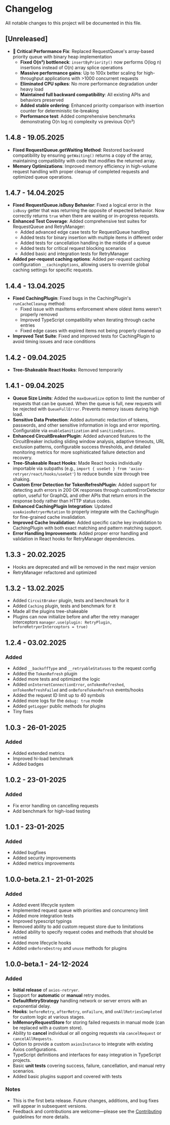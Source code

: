 # Changelog

All notable changes to this project will be documented in this file.

## [Unreleased]
- **🚀 Critical Performance Fix**: Replaced RequestQueue's array-based priority queue with binary heap implementation
  - **Fixed O(n²) bottleneck**: `insertByPriority()` now performs O(log n) insertions instead of O(n) array splice operations
  - **Massive performance gains**: Up to 100x better scaling for high-throughput applications with >1000 concurrent requests
  - **Eliminated CPU spikes**: No more performance degradation under heavy load
  - **Maintained full backward compatibility**: All existing APIs and behaviors preserved
  - **Added stable ordering**: Enhanced priority comparison with insertion counter for deterministic tie-breaking
  - **Performance test**: Added comprehensive benchmarks demonstrating O(n log n) complexity vs previous O(n²)

## 1.4.8 - 19.05.2025
- **Fixed RequestQueue.getWaiting Method**: Restored backward compatibility by ensuring `getWaiting()` returns a copy of the array, maintaining compatibility with code that modifies the returned array.
- **Memory Optimizations**: Improved memory efficiency in high-volume request handling with proper cleanup of completed requests and optimized queue operations.

## 1.4.7 - 14.04.2025
- **Fixed RequestQueue.isBusy Behavior**: Fixed a logical error in the `isBusy` getter that was returning the opposite of expected behavior. Now correctly returns `true` when there are waiting or in-progress requests.
- **Enhanced Test Coverage**: Added comprehensive test suites for RequestQueue and RetryManager:
  - Added advanced edge case tests for RequestQueue handling
  - Added tests for binary insertion with multiple items in different order
  - Added tests for cancellation handling in the middle of a queue
  - Added tests for critical request blocking scenarios
  - Added basic and integration tests for RetryManager
- **Added per-request caching options**: Added per-request caching configuration `__cachingOptions`, allowing users to override global caching settings for specific requests.

## 1.4.4 - 13.04.2025
- **Fixed CachingPlugin**: Fixed bugs in the CachingPlugin's `runCacheCleanup` method:
  - Fixed issue with maxItems enforcement where oldest items weren't properly removed
  - Improved TypeScript compatibility when iterating through cache entries
  - Fixed edge cases with expired items not being properly cleaned up
- **Improved Test Suite**: Fixed and improved tests for CachingPlugin to avoid timing issues and race conditions

## 1.4.2 - 09.04.2025
- **Tree-Shakeable React Hooks**: Removed temporarily

## 1.4.1 - 09.04.2025
- **Queue Size Limits**: Added the `maxQueueSize` option to limit the number of requests that can be queued. When the queue is full, new requests will be rejected with `QueueFullError`. Prevents memory issues during high load.
- **Sensitive Data Protection**: Added automatic redaction of tokens, passwords, and other sensitive information in logs and error reporting. Configurable via `enableSanitization` and `sanitizeOptions`.
- **Enhanced CircuitBreakerPlugin**: Added advanced features to the CircuitBreaker including sliding window analysis, adaptive timeouts, URL exclusion patterns, configurable success thresholds, and detailed monitoring metrics for more sophisticated failure detection and recovery.
- **Tree-Shakeable React Hooks**: Made React hooks individually importable via subpaths (e.g., `import { useGet } from 'axios-retryer/react/hooks/useGet'`) to reduce bundle size through tree shaking.
- **Custom Error Detection for TokenRefreshPlugin**: Added support for detecting auth errors in 200 OK responses through customErrorDetector option, useful for GraphQL and other APIs that return errors in the response body rather than HTTP status codes.
- **Enhanced CachingPlugin Integration**: Updated `useAxiosRetryerMutation` to properly integrate with the CachingPlugin for fine-grained cache invalidation.
- **Improved Cache Invalidation**: Added specific cache key invalidation to CachingPlugin with both exact matching and pattern matching support.
- **Error Handling Improvements**: Added proper error handling and validation in React hooks for RetryManager dependencies.

## 1.3.3 - 20.02.2025
- Hooks are deprecated and will be removed in the next major version
- RetryManager refactored and optimized

## 1.3.2 - 13.02.2025
- Added `CircuitBraker` plugin, tests and benchmark for it
- Added `Caching` plugin, tests and benchmark for it
- Made all the plugins tree-shakeable
- Plugins can now initialize before and after the retry manager interceptors `manager.use(plugin: RetryPlugin, beforeRetryerInterceptors = true)`

## 1.2.4 - 03.02.2025

### Added
- Added `__backoffType` and `__retryableStatuses` to the request config
- Added the `TokenRefresh` plugin
- Added more tests and optimized the logic
- Added `onInternetConnectionError`, `onTokenRefreshed`, `onTokenRefreshFailed` and `onBeforeTokenRefresh` events/hooks
- Added the request ID limit up to 40 symbols
- Added more logs for the `debug: true` mode
- Added `getLogger` public methods for plugins
- Tiny fixes

## 1.0.3 - 26-01-2025

### Added
- Added extended metrics
- Improved hi-load benchmark
- Added badges

## 1.0.2 - 23-01-2025

### Added
- Fix error handling on cancelling requests
- Add benchmark for high-load testing

## 1.0.1 - 23-01-2025

### Added
- Added bugfixes
- Added security improvements
- Added metrics improvements

## 1.0.0-beta.2.1 - 21-01-2025

### Added
- Added event lifecycle system
- Implemented request queue with priorities and concurrency limit
- Added more integration tests
- Improved typescript typings
- Removed ability to add custom request store due to limitations
- Added ability to specify request codes and methods that should be retried
- Added more lifecycle hooks
- Added `onBeforeDestroy` and `unuse` methods for plugins

## 1.0.0-beta.1 - 24-12-2024

### Added
- **Initial release** of `axios-retryer`.
- Support for **automatic** or **manual** retry modes.
- **DefaultRetryStrategy** handling network or server errors with an exponential delay.
- **Hooks**: `beforeRetry`, `afterRetry`, `onFailure`, and `onAllRetriesCompleted` for custom logic at various stages.
- **InMemoryRequestStore** for storing failed requests in manual mode (can be replaced with a custom store).
- Ability to **cancel** individual or all ongoing requests via `cancelRequest` or `cancelAllRequests`.
- Option to provide a custom `axiosInstance` to integrate with existing Axios configurations.
- TypeScript definitions and interfaces for easy integration in TypeScript projects.
- Basic **unit tests** covering success, failure, cancellation, and manual retry scenarios.
- Added basic plugins support and covered with tests

### Notes
- This is the first beta release. Future changes, additions, and bug fixes will appear in subsequent versions.
- Feedback and contributions are welcome—please see the [Contributing](./CONTRIBUTING.md) guidelines for more details.